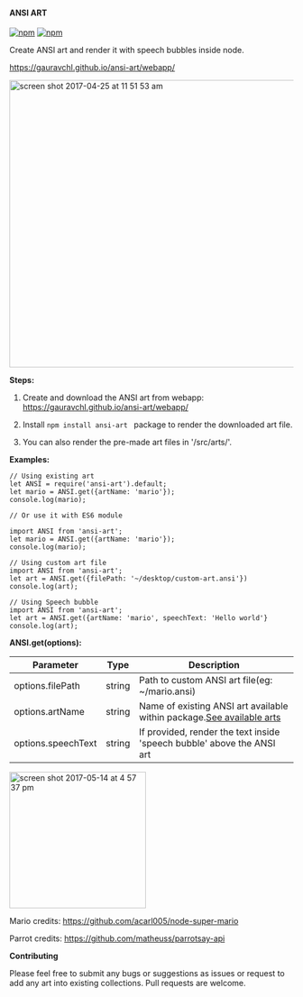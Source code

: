 #### ANSI ART
[![npm](https://img.shields.io/npm/v/ansi-art.svg?maxAge=000)](https://www.npmjs.com/package/ansi-art) [![npm](https://img.shields.io/npm/dm/ansi-art.svg?maxAge=000)](https://www.npmjs.com/package/ansi-art)

Create ANSI art and render it with speech bubbles inside node.

https://gauravchl.github.io/ansi-art/webapp/

<img width="510" alt="screen shot 2017-04-25 at 11 51 53 am" src="https://cloud.githubusercontent.com/assets/3471415/25371301/b440ebe6-29ad-11e7-8459-abbea63e1630.png">


**Steps:**
1. Create and download the ANSI art from webapp: https://gauravchl.github.io/ansi-art/webapp/
2. Install `npm install ansi-art ` package to render the downloaded art file.

3. You can also render the pre-made art files in '/src/arts/'.


**Examples:**

```
// Using existing art
let ANSI = require('ansi-art').default;
let mario = ANSI.get({artName: 'mario'});
console.log(mario);

```

```
// Or use it with ES6 module

import ANSI from 'ansi-art';
let mario = ANSI.get({artName: 'mario'});
console.log(mario);

```


```
// Using custom art file
import ANSI from 'ansi-art';
let art = ANSI.get({filePath: '~/desktop/custom-art.ansi'})
console.log(art);
```

```
// Using Speech bubble
import ANSI from 'ansi-art';
let art = ANSI.get({artName: 'mario', speechText: 'Hello world'}
console.log(art);

```

**ANSI.get(options):**

Parameter | Type | Description
------|------ | -------------
options.filePath | string | Path to custom ANSI art file(eg: ~/mario.ansi)
options.artName | string |  Name of existing ANSI art available within package.[See available arts](https://github.com/gauravchl/ansi-art/blob/master/src/arts/)
options.speechText | string | If provided, render the text inside 'speech bubble' above the ANSI art





<img width="242" alt="screen shot 2017-05-14 at 4 57 37 pm" src="https://cloud.githubusercontent.com/assets/3471415/26033277/97663dc8-38c6-11e7-88d3-3d4534642ef4.png">


Mario credits: https://github.com/acarl005/node-super-mario

Parrot credits: https://github.com/matheuss/parrotsay-api

**Contributing**

Please feel free to submit any bugs or suggestions as issues or request to add any art into existing collections. Pull requests are welcome.
